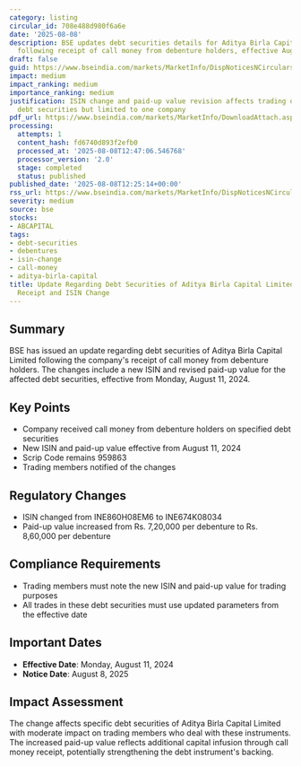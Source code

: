 ```yaml
---
category: listing
circular_id: 708e488d980f6a6e
date: '2025-08-08'
description: BSE updates debt securities details for Aditya Birla Capital Limited
  following receipt of call money from debenture holders, effective August 11, 2024.
draft: false
guid: https://www.bseindia.com/markets/MarketInfo/DispNoticesNCirculars.aspx?Noticeid={84175B3F-70A0-4113-AFE1-9B118577F6F9}&noticeno=20250808-16&dt=08/08/2025&icount=16&totcount=27&flag=0
impact: medium
impact_ranking: medium
importance_ranking: medium
justification: ISIN change and paid-up value revision affects trading of specific
  debt securities but limited to one company
pdf_url: https://www.bseindia.com/markets/MarketInfo/DownloadAttach.aspx?id=20250808-16&attachedId=
processing:
  attempts: 1
  content_hash: fd6740d893f2efb0
  processed_at: '2025-08-08T12:47:06.546768'
  processor_version: '2.0'
  stage: completed
  status: published
published_date: '2025-08-08T12:25:14+00:00'
rss_url: https://www.bseindia.com/markets/MarketInfo/DispNoticesNCirculars.aspx?Noticeid={84175B3F-70A0-4113-AFE1-9B118577F6F9}&noticeno=20250808-16&dt=08/08/2025&icount=16&totcount=27&flag=0
severity: medium
source: bse
stocks:
- ABCAPITAL
tags:
- debt-securities
- debentures
- isin-change
- call-money
- aditya-birla-capital
title: Update Regarding Debt Securities of Aditya Birla Capital Limited - Call Money
  Receipt and ISIN Change
---
```


## Summary

BSE has issued an update regarding debt securities of Aditya Birla Capital Limited following the company's receipt of call money from debenture holders. The changes include a new ISIN and revised paid-up value for the affected debt securities, effective from Monday, August 11, 2024.

## Key Points

- Company received call money from debenture holders on specified debt securities
- New ISIN and paid-up value effective from August 11, 2024
- Scrip Code remains 959863
- Trading members notified of the changes

## Regulatory Changes

- ISIN changed from INE860H08EM6 to INE674K08034
- Paid-up value increased from Rs. 7,20,000 per debenture to Rs. 8,60,000 per debenture

## Compliance Requirements

- Trading members must note the new ISIN and paid-up value for trading purposes
- All trades in these debt securities must use updated parameters from the effective date

## Important Dates

- **Effective Date**: Monday, August 11, 2024
- **Notice Date**: August 8, 2025

## Impact Assessment

The change affects specific debt securities of Aditya Birla Capital Limited with moderate impact on trading members who deal with these instruments. The increased paid-up value reflects additional capital infusion through call money receipt, potentially strengthening the debt instrument's backing.